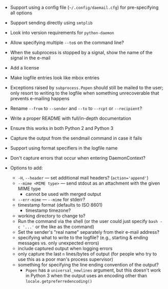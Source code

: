 - Support using a config file (`~/.config/daemail.cfg`) for pre-specifying all
  options
- Support sending directly using `smtplib`
- Look into version requirements for `python-daemon`
- Allow specifying multiple `--to`s on the command line?
- When the subprocess is stopped by a signal, show the name of the signal in
  the e-mail
- Add a license
- Make logfile entries look like mbox entries
- Exceptions raised by `subprocess.Popen` should still be mailed to the user;
  only resort to writing to the logfile when something unrecoverable that
  prevents e-mailing happens
- Rename `--from` to `--sender` and `--to` to `--rcpt` or `--recipient`?
- Write a proper README with full/in-depth documentation
- Ensure this works in both Python 2 and Python 3
- Capture the output from the sendmail command in case it fails
- Support using format specifiers in the logfile name
- Don't capture errors that occur when entering DaemonContext?

- Options to add:
    - `-H`, `--header` — set additional mail headers? (`action='append'`)
    - `--mime <MIME type>` — send stdout as an attachment with the given MIME
      type
        - cannot be used with merged output
    - `--err-mime` — `--mime` for stderr?
    - timestamp format (defaults to ISO 8601)
        - timestamp timezone?
    - working directory to change to?
    - Run the command via the shell (or the user could just specify `bash -c
      '...'` or the like as the command)
    - Set the sender's "real name" separately from their e-mail address?
    - specifying what to write to the logfile? (e.g., starting & ending
      messages vs. only unexpected errors)
    - include captured output when logging errors
    - only capture the last `n` lines/bytes of output (for people who try to
      use this as a poor man's process supervisor)
    - something for specifying the line ending convention of the output?
        - `Popen` has a `universal_newlines` argument, but this doesn't work in
          Python 3 when the output uses an encoding other than
          `locale.getpreferredencoding()`
